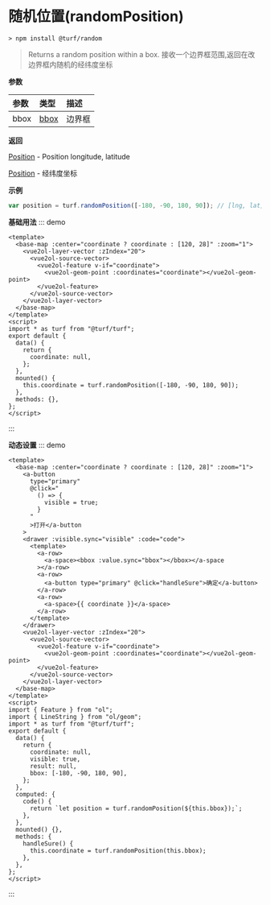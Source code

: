 # 随机位置(randomPosition)

```
> npm install @turf/random
```

> Returns a random position within a box.
> 接收一个边界框范围,返回在改边界框内随机的经纬度坐标

**参数**

| 参数 | 类型                            | 描述   |
| :--- | :------------------------------ | :----- |
| bbox | [bbox](../other/type.html#bbox) | 边界框 |

**返回**

[Position](../other/type.html#position) - Position longitude, latitude

[Position](../other/type.html#position) - 经纬度坐标

**示例**

```js
var position = turf.randomPosition([-180, -90, 180, 90]); // [lng, lat]
```

**基础用法**
::: demo

```vue
<template>
  <base-map :center="coordinate ? coordinate : [120, 28]" :zoom="1">
    <vue2ol-layer-vector :zIndex="20">
      <vue2ol-source-vector>
        <vue2ol-feature v-if="coordinate">
          <vue2ol-geom-point :coordinates="coordinate"></vue2ol-geom-point>
        </vue2ol-feature>
      </vue2ol-source-vector>
    </vue2ol-layer-vector>
  </base-map>
</template>
<script>
import * as turf from "@turf/turf";
export default {
  data() {
    return {
      coordinate: null,
    };
  },
  mounted() {
    this.coordinate = turf.randomPosition([-180, -90, 180, 90]);
  },
  methods: {},
};
</script>
```

:::

**动态设置**
::: demo

```vue
<template>
  <base-map :center="coordinate ? coordinate : [120, 28]" :zoom="1">
    <a-button
      type="primary"
      @click="
        () => {
          visible = true;
        }
      "
      >打开</a-button
    >
    <drawer :visible.sync="visible" :code="code">
      <template>
        <a-row>
          <a-space><bbox :value.sync="bbox"></bbox></a-space
        ></a-row>
        <a-row>
          <a-button type="primary" @click="handleSure">确定</a-button>
        </a-row>
        <a-row>
          <a-space>{{ coordinate }}</a-space>
        </a-row>
      </template>
    </drawer>
    <vue2ol-layer-vector :zIndex="20">
      <vue2ol-source-vector>
        <vue2ol-feature v-if="coordinate">
          <vue2ol-geom-point :coordinates="coordinate"></vue2ol-geom-point>
        </vue2ol-feature>
      </vue2ol-source-vector>
    </vue2ol-layer-vector>
  </base-map>
</template>
<script>
import { Feature } from "ol";
import { LineString } from "ol/geom";
import * as turf from "@turf/turf";
export default {
  data() {
    return {
      coordinate: null,
      visible: true,
      result: null,
      bbox: [-180, -90, 180, 90],
    };
  },
  computed: {
    code() {
      return `let position = turf.randomPosition(${this.bbox});`;
    },
  },
  mounted() {},
  methods: {
    handleSure() {
      this.coordinate = turf.randomPosition(this.bbox);
    },
  },
};
</script>
```

:::
